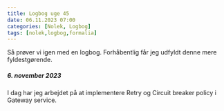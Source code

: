 ```yaml
---
title: Logbog uge 45
date: 06.11.2023 07:00
categories: [Nolek, Logbog]
tags: [nolek,logbog,formalia]
---
```


Så prøver vi igen med en logbog. Forhåbentlig får jeg udfyldt denne mere fyldestgørende.

##### 6. november 2023
I dag har jeg arbejdet på at implementere Retry og Circuit breaker policy i Gateway service. 
